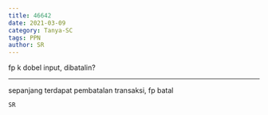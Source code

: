 ```yaml
---
title: 46642
date: 2021-03-09
category: Tanya-SC
tags: PPN
author: SR
---
```


fp k dobel input, dibatalin?

---

sepanjang terdapat pembatalan transaksi, fp batal

`SR`
